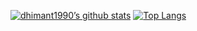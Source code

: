 [![dhimant1990’s github stats](https://github-readme-stats.vercel.app/api?username=dhimant1990&show_icons=true&line_height=21&show_icons=true&theme=vue&count_private=true)](https://github.com/anuraghazra/github-readme-stats)
[![Top Langs](https://github-readme-stats.vercel.app/api/top-langs/?username=dhimant1990&show_icons=true&layout=compact&theme=vue&langs_count=15)](https://github.com/anuraghazra/github-readme-stats)


<!--
### Hi there 👋

**dhimant1990/dhimant1990** is a ✨ _special_ ✨ repository because its `README.md` (this file) appears on your GitHub profile.

Here are some ideas to get you started:

- 🔭 I’m currently working on ...
- 🌱 I’m currently learning ...
- 👯 I’m looking to collaborate on ...
- 🤔 I’m looking for help with ...
- 💬 Ask me about ...
- 📫 How to reach me: ...
- 😄 Pronouns: ...
- ⚡ Fun fact: ...
-->
